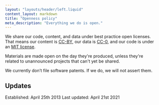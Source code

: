 ```yaml
---
layout: "layouts/header/left.liquid"
content_layout: markdown
title: "Openness policy"
meta_description: "Everything we do is open."
---
```


We share our code, content, and data under best practice open licenses. That means our content is [CC-BY](https://creativecommons.org/licenses/by/4.0/), our data is [CC-0](https://creativecommons.org/share-your-work/public-domain/cc0/), and our code is under an [MIT license](https://en.wikipedia.org/wiki/MIT_License).

Materials are made open on the day they're produced, unless they're related to unannounced projects that can't yet be shared.

We currently don’t file software patents. If we do, we will not assert them.

## Updates

Established: April 25th 2013
Last updated: April 21st 2021
